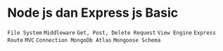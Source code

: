 # Node js dan Express js Basic
``` File System ```
``` Middleware ```
``` Get, Post, Delete Request ```
``` View Engine ```
``` Express Route ```
``` MVC ```
``` Connection MongoDb Atlas ```
``` Mongoose Schema ```
